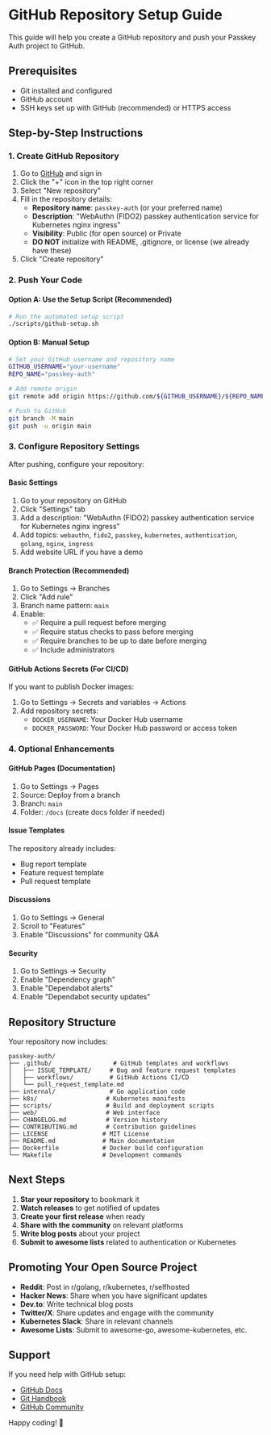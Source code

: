 # GitHub Repository Setup Guide

This guide will help you create a GitHub repository and push your Passkey Auth project to GitHub.

## Prerequisites

- Git installed and configured
- GitHub account
- SSH keys set up with GitHub (recommended) or HTTPS access

## Step-by-Step Instructions

### 1. Create GitHub Repository

1. Go to [GitHub](https://github.com) and sign in
2. Click the "+" icon in the top right corner
3. Select "New repository"
4. Fill in the repository details:
   - **Repository name**: `passkey-auth` (or your preferred name)
   - **Description**: "WebAuthn (FIDO2) passkey authentication service for Kubernetes nginx ingress"
   - **Visibility**: Public (for open source) or Private
   - **DO NOT** initialize with README, .gitignore, or license (we already have these)
5. Click "Create repository"

### 2. Push Your Code

#### Option A: Use the Setup Script (Recommended)
```bash
# Run the automated setup script
./scripts/github-setup.sh
```

#### Option B: Manual Setup
```bash
# Set your GitHub username and repository name
GITHUB_USERNAME="your-username"
REPO_NAME="passkey-auth"

# Add remote origin
git remote add origin https://github.com/${GITHUB_USERNAME}/${REPO_NAME}.git

# Push to GitHub
git branch -M main
git push -u origin main
```

### 3. Configure Repository Settings

After pushing, configure your repository:

#### Basic Settings
1. Go to your repository on GitHub
2. Click "Settings" tab
3. Add a description: "WebAuthn (FIDO2) passkey authentication service for Kubernetes nginx ingress"
4. Add topics: `webauthn`, `fido2`, `passkey`, `kubernetes`, `authentication`, `golang`, `nginx`, `ingress`
5. Add website URL if you have a demo

#### Branch Protection (Recommended)
1. Go to Settings → Branches
2. Click "Add rule"
3. Branch name pattern: `main`
4. Enable:
   - ✅ Require a pull request before merging
   - ✅ Require status checks to pass before merging
   - ✅ Require branches to be up to date before merging
   - ✅ Include administrators

#### GitHub Actions Secrets (For CI/CD)
If you want to publish Docker images:

1. Go to Settings → Secrets and variables → Actions
2. Add repository secrets:
   - `DOCKER_USERNAME`: Your Docker Hub username
   - `DOCKER_PASSWORD`: Your Docker Hub password or access token

### 4. Optional Enhancements

#### GitHub Pages (Documentation)
1. Go to Settings → Pages
2. Source: Deploy from a branch
3. Branch: `main`
4. Folder: `/docs` (create docs folder if needed)

#### Issue Templates
The repository already includes:
- Bug report template
- Feature request template
- Pull request template

#### Discussions
1. Go to Settings → General
2. Scroll to "Features"
3. Enable "Discussions" for community Q&A

#### Security
1. Go to Settings → Security
2. Enable "Dependency graph"
3. Enable "Dependabot alerts"
4. Enable "Dependabot security updates"

## Repository Structure

Your repository now includes:

```
passkey-auth/
├── .github/                 # GitHub templates and workflows
│   ├── ISSUE_TEMPLATE/     # Bug and feature request templates
│   ├── workflows/          # GitHub Actions CI/CD
│   └── pull_request_template.md
├── internal/               # Go application code
├── k8s/                   # Kubernetes manifests
├── scripts/               # Build and deployment scripts
├── web/                   # Web interface
├── CHANGELOG.md           # Version history
├── CONTRIBUTING.md        # Contribution guidelines
├── LICENSE               # MIT License
├── README.md             # Main documentation
├── Dockerfile            # Docker build configuration
└── Makefile              # Development commands
```

## Next Steps

1. **Star your repository** to bookmark it
2. **Watch releases** to get notified of updates
3. **Create your first release** when ready
4. **Share with the community** on relevant platforms
5. **Write blog posts** about your project
6. **Submit to awesome lists** related to authentication or Kubernetes

## Promoting Your Open Source Project

- **Reddit**: Post in r/golang, r/kubernetes, r/selfhosted
- **Hacker News**: Share when you have significant updates
- **Dev.to**: Write technical blog posts
- **Twitter/X**: Share updates and engage with the community
- **Kubernetes Slack**: Share in relevant channels
- **Awesome Lists**: Submit to awesome-go, awesome-kubernetes, etc.

## Support

If you need help with GitHub setup:
- [GitHub Docs](https://docs.github.com)
- [Git Handbook](https://guides.github.com/introduction/git-handbook/)
- [GitHub Community](https://github.community)

Happy coding! 🚀
